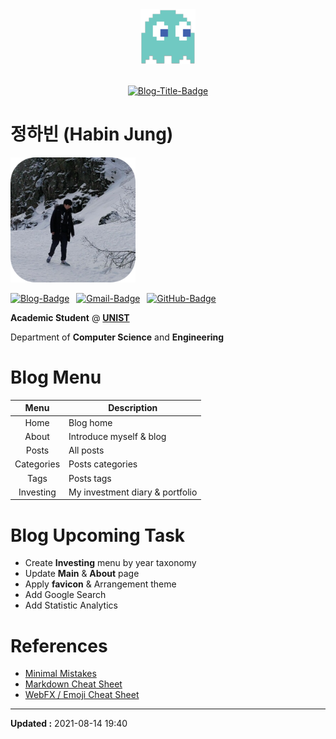 <div align="center">
<img src="assets/images/img-settings/logo-88x88.png">
<br><br>

[![Blog-Title-Badge](https://img.shields.io/badge/-::_BIN___::-70CAC3?style=for-the-badge)](https://habijung.github.io)
<br>
</div>


# 정하빈 (Habin Jung)

<img src="assets/images/img-settings/profile-rounded-500x500.png" width="200" height="200">

[![Blog-Badge](https://img.shields.io/badge/-Blog-brightgreen?logo=jekyll&style=flat)](https://habijung.github.io)&ensp;
[![Gmail-Badge](https://img.shields.io/badge/-Gmail-EA4335?logo=Gmail&logoColor=white&style=flat)](mailto:habijung0@gmail.com)&ensp;
[![GitHub-Badge](https://img.shields.io/badge/-GitHub-181717?logo=github&style=flat)](https://github.com/HabiJung)

**Academic Student** @ [**UNIST**](https://unist.ac.kr)

Department of **Computer Science** and **Engineering**


# Blog Menu

| Menu | Description |
| :--: | ----------- |
| Home | Blog home |
| About | Introduce myself & blog |
| Posts | All posts |
| Categories | Posts categories |
| Tags | Posts tags |
| Investing | My investment diary & portfolio |


# Blog Upcoming Task

- Create **Investing** menu by year taxonomy
- Update **Main** & **About** page
- Apply **favicon** & Arrangement theme
- Add Google Search
- Add Statistic Analytics


# References

- [Minimal Mistakes](https://mmistakes.github.io/minimal-mistakes/)
- [Markdown Cheat Sheet](https://www.markdownguide.org/cheat-sheet/)
- [WebFX / Emoji Cheat Sheet](https://www.webfx.com/tools/emoji-cheat-sheet/)

---
**Updated :** 2021-08-14 19:40
